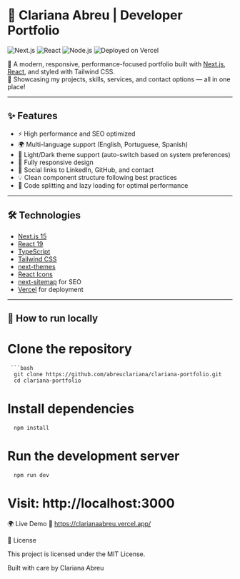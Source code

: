 # 🚀 Clariana Abreu | Developer Portfolio

![Next.js](https://img.shields.io/badge/Next.js-000000?style=for-the-badge&logo=nextdotjs&logoColor=white)
![React](https://img.shields.io/badge/React-20232A?style=for-the-badge&logo=react&logoColor=61DAFB)
![Node.js](https://img.shields.io/badge/Node.js-339933?style=for-the-badge&logo=nodedotjs&logoColor=white)
![Deployed on Vercel](https://img.shields.io/badge/Deployed-Vercel-000000?style=for-the-badge&logo=vercel)

🎯 A modern, responsive, performance-focused portfolio built with [Next.js](https://nextjs.org/), [React](https://react.dev/), and styled with Tailwind CSS.  
🎨 Showcasing my projects, skills, services, and contact options — all in one place!

---

## ✨ Features

- ⚡️ High performance and SEO optimized
- 🌍 Multi-language support (English, Portuguese, Spanish)
- 🌙 Light/Dark theme support (auto-switch based on system preferences)
- 📱 Fully responsive design
- 🔗 Social links to LinkedIn, GitHub, and contact
- 💡 Clean component structure following best practices
- 🚀 Code splitting and lazy loading for optimal performance

---

## 🛠️ Technologies

- [Next.js 15](https://nextjs.org/)
- [React 19](https://react.dev/)
- [TypeScript](https://www.typescriptlang.org/)
- [Tailwind CSS](https://tailwindcss.com/)
- [next-themes](https://www.npmjs.com/package/next-themes)
- [React Icons](https://react-icons.github.io/react-icons/)
- [next-sitemap](https://github.com/iamvishnusankar/next-sitemap) for SEO
- [Vercel](https://vercel.com/) for deployment

---

## 🚧 How to run locally
 
 # Clone the repository
 
     ```bash
      git clone https://github.com/abreuclariana/clariana-portfolio.git
      cd clariana-portfolio

 # Install dependencies
 
      npm install

# Run the development server

      npm run dev

# Visit: http://localhost:3000

🌍 Live Demo
🔗 https://clarianaabreu.vercel.app/


📄 License

This project is licensed under the MIT License.

 Built with care by Clariana Abreu

